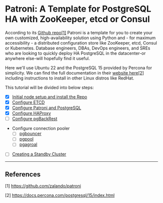 # Patroni: A Template for PostgreSQL HA with ZooKeeper, etcd or Consul

According to its [Github repo[1]](https://github.com/zalando/patroni) Patroni is a template for you to create your own customized, high-availability solution using Python and - for maximum accessibility - a distributed configuration store like ZooKeeper, etcd, Consul or Kubernetes. Database engineers, DBAs, DevOps engineers, and SREs who are looking to quickly deploy HA PostgreSQL in the datacenter-or anywhere else-will hopefully find it useful.

Here we'll use Ubuntu 22 and the PostgreSQL 15 provided by Percona for simplicity. We can find the full documentation in their [website here[2]](https://docs.percona.com/postgresql/15/index.html) including instructions to install in other Linux distros like RedHat.

This tutorial will be divided into below steps:
 - [x] [Initial node setup and install the Repo](01-initial_setup.md)
 - [x] [Configure ETCD](02-etcd.md)
 - [x] [Configure Patroni and PostgreSQL](03-patroni.md)
 - [x] [Configure HAProxy](04-haproxy.md)
 - [ ] [Configure pgBackRest](05-pgbackrest.md)
 - Configure connection pooler
    - [ ] [pgbouncer](06-pgbouncer.md)
    - [ ] [pgpool](07-pgpool.md)
    - [ ] [pgagroal](08-pgagroal.md)
 - [ ] [Creating a Standby Cluster](08-standby.md)



-----------------------------------------------------------------------------------------------------------------------------------------


## References

[1] https://github.com/zalando/patroni

[2] https://docs.percona.com/postgresql/15/index.html
